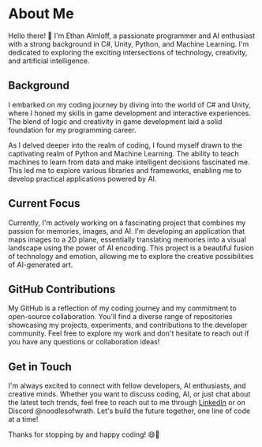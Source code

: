 # About Me

Hello there! 👋 I'm Ethan Almloff, a passionate programmer and AI enthusiast with a strong background in C#, Unity, Python, and Machine Learning. I'm dedicated to exploring the exciting intersections of technology, creativity, and artificial intelligence.

## Background

I embarked on my coding journey by diving into the world of C# and Unity, where I honed my skills in game development and interactive experiences. The blend of logic and creativity in game development laid a solid foundation for my programming career.

As I delved deeper into the realm of coding, I found myself drawn to the captivating realm of Python and Machine Learning. The ability to teach machines to learn from data and make intelligent decisions fascinated me. This led me to explore various libraries and frameworks, enabling me to develop practical applications powered by AI.

## Current Focus

Currently, I'm actively working on a fascinating project that combines my passion for memories, images, and AI. I'm developing an application that maps images to a 2D plane, essentially translating memories into a visual landscape using the power of AI encoding. This project is a beautiful fusion of technology and emotion, allowing me to explore the creative possibilities of AI-generated art.

## GitHub Contributions

My GitHub is a reflection of my coding journey and my commitment to open-source collaboration. You'll find a diverse range of repositories showcasing my projects, experiments, and contributions to the developer community. Feel free to explore my work and don't hesitate to reach out if you have any questions or collaboration ideas!

## Get in Touch

I'm always excited to connect with fellow developers, AI enthusiasts, and creative minds. Whether you want to discuss coding, AI, or just chat about the latest tech trends, feel free to reach out to me through [LinkedIn](https://www.linkedin.com/in/ethan-almloff-12312b280/) or on Discord @noodlesofwrath. Let's build the future together, one line of code at a time!

Thanks for stopping by and happy coding! 😄🚀
